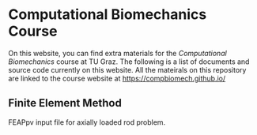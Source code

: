 # Computational Biomechanics Course 

On this website, you can find extra materials for the *Computational Biomechanics* course at TU Graz. The following is a list of documents and source code currently on this website. All the mateirals on this repository are linked to the course website at https://compbiomech.github.io/ 

## Finite Element Method 
FEAPpv input file for axially loaded rod problem. 

